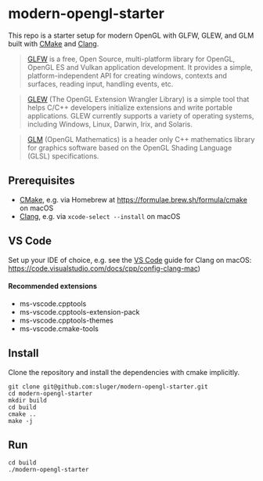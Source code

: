 # modern-opengl-starter

This repo is a starter setup for modern OpenGL with GLFW, GLEW, and GLM built with [CMake](https://cmake.org/) and [Clang](https://clang.llvm.org/).

> [GLFW](https://www.glfw.org/) is a free, Open Source, multi-platform library for OpenGL, OpenGL ES and Vulkan application development. It provides a simple, platform-independent API for creating windows, contexts and surfaces, reading input, handling events, etc.

> [GLEW](https://glew.sourceforge.net/) (The OpenGL Extension Wrangler Library) is a simple tool that helps C/C++ developers initialize extensions and write portable applications. GLEW currently supports a variety of operating systems, including Windows, Linux, Darwin, Irix, and Solaris.

> [GLM](https://github.com/g-truc/glm) (OpenGL Mathematics) is a header only C++ mathematics library for graphics software based on the OpenGL Shading Language (GLSL) specifications.

## Prerequisites

- [CMake](https://cmake.org/), e.g. via Homebrew at https://formulae.brew.sh/formula/cmake on macOS
- [Clang](https://clang.llvm.org/), e.g. via `xcode-select --install` on macOS

## VS Code

Set up your IDE of choice, e.g. see the [VS Code](https://code.visualstudio.com/) guide for Clang on macOS: https://code.visualstudio.com/docs/cpp/config-clang-mac)

#### Recommended extensions

- ms-vscode.cpptools
- ms-vscode.cpptools-extension-pack
- ms-vscode.cpptools-themes
- ms-vscode.cmake-tools

## Install

Clone the repository and install the dependencies with cmake implicitly.

```
git clone git@github.com:sluger/modern-opengl-starter.git
cd modern-opengl-starter
mkdir build
cd build
cmake ..
make -j
```

## Run

```
cd build
./modern-opengl-starter
```
